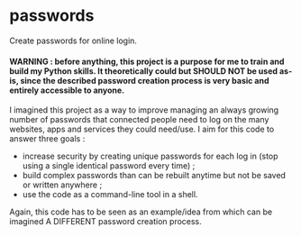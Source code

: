 # passwords
Create passwords for online login.

#### WARNING : before anything, this project is a purpose for me to train and build my Python skills. It theoretically could but SHOULD NOT be used as-is, since the described password creation process is very basic and entirely accessible to anyone.

I imagined this project as a way to improve managing an always growing number of passwords that connected people need to log on the many websites, apps and services they could need/use.
I aim for this code to answer three goals :

- increase security by creating unique passwords for each log in (stop using a single identical password every time) ;
- build complex passwords than can be rebuilt anytime but not be saved or written anywhere ;
- use the code as a command-line tool in a shell.

Again, this code has to be seen as an example/idea from which can be imagined A DIFFERENT password creation process.
